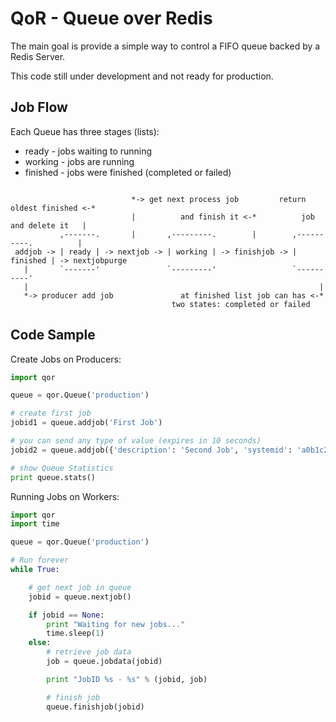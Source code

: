 QoR - Queue over Redis
======================

The main goal is provide a simple way to control a FIFO queue backed by a Redis Server.

This code still under development and not ready for production.

Job Flow
--------

Each Queue has three stages (lists):
* ready - jobs waiting to running
* working - jobs are running
* finished - jobs were finished (completed or failed)

```

                           *-> get next process job         return oldest finished <-*
                           |          and finish it <-*          job and delete it   |
           ,-------.       |       ,---------.        |        ,----------.          |
 addjob -> | ready | -> nextjob -> | working | -> finishjob -> | finished | -> nextjobpurge
   |       `-------'               `---------'                 `----------'
   |                                                                 |
   *-> producer add job               at finished list job can has <-*
                                    two states: completed or failed
```

Code Sample
-----------

Create Jobs on Producers:

```python
import qor

queue = qor.Queue('production')

# create first job
jobid1 = queue.addjob('First Job')

# you can send any type of value (expires in 10 seconds)
jobid2 = queue.addjob({'description': 'Second Job', 'systemid': 'a0b1c2d3e4'}, 10)

# show Queue Statistics
print queue.stats()
```

Running Jobs on Workers:

```python
import qor
import time

queue = qor.Queue('production')

# Run forever
while True:

    # get next job in queue
    jobid = queue.nextjob()

    if jobid == None:
        print "Waiting for new jobs..."
        time.sleep(1)
    else:
        # retrieve job data
        job = queue.jobdata(jobid)

        print "JobID %s - %s" % (jobid, job)

        # finish job
        queue.finishjob(jobid)
```
